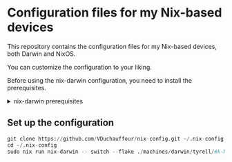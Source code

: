 # Configuration files for my Nix-based devices

This repository contains the configuration files for my Nix-based devices, both Darwin and NixOS.

You can customize the configuration to your liking.

Before using the nix-darwin configuration, you need to install the prerequisites.

<details>
<summary>nix-darwin prerequisites</summary>

```shell
# install XCode CLI tools
xcode-select --install

# install Rosetta
sudo softwareupdate --install-rosetta

# install homebrew
/bin/bash -c "$(curl -fsSL https://raw.githubusercontent.com/Homebrew/install/HEAD/install.sh)"

# install nix
# say no when asking for determinate OS
curl -fsSL https://install.determinate.systems/nix | sh -s -- install
exec $SHELL
```

</details>

## Set up the configuration

```python
git clone https://github.com/VDuchauffour/nix-config.git ~/.nix-config
cd ~/.nix-config
sudo nix run nix-darwin -- switch --flake ./machines/darwin/tyrell/#k-MacBook-Pro
```
